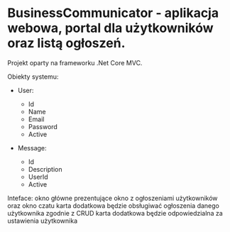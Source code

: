 # BusinessCommunicator - aplikacja webowa, portal dla użytkowników oraz listą ogłoszeń.

Projekt oparty na frameworku .Net Core MVC. 


Obiekty systemu:
- User:
  - Id
  - Name
  - Email
  - Password
  - Active

- Message:
  - Id
  - Description
  - UserId
  - Active
 
 
 Inteface:
 okno główne prezentujące okno z ogłoszeniami użytkowników oraz okno czatu
 karta dodatkowa będzie obsługiwać ogłoszenia danego użytkownika zgodnie z CRUD
 karta dodatkowa będzie odpowiedzialna za ustawienia użytkownika
 
